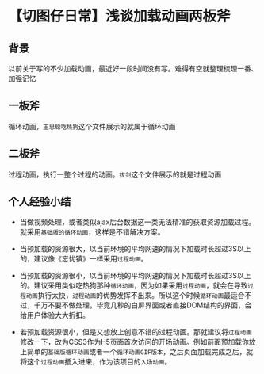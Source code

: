 # 【切图仔日常】浅谈加载动画两板斧

## 背景
以前关于写的不少加载动画，最近好一段时间没有写。难得有空就整理梳理一番、加强记忆

## 一板斧
循环动画，`王思聪吃热狗`这个文件展示的就属于循环动画

## 二板斧
过程动画，执行一整个过程的动画。`拔剑`这个文件展示的就是过程动画

## 个人经验小结

+ 当做视频处理，或者类似ajax后台数据这一类无法精准的获取资源加载过程。就采用`基础版的循环动画`，这样是不错解决方案。

+ 当预加载的资源很大，以当前环境的平均网速的情况下加载时长超过3S以上的，建议像《忘忧镇》一样采用`过程动画`。
  
+ 当预加载的资源很小，以当前环境的平均网速的情况下加载时长超过3S以上的。建议采用类似吃热狗那种`循环动画`，因为如果采用`过程动画`，就会在导致`过程动画`执行太快，`过程动画`的优势发挥不出来。所以这个时候`循环动画`最适合不过，千万不要不做处理，毕竟几秒的白屏界面或者直接DOM结构的界面，会给用户体验大大折扣。
  
+ 若预加载资源很小，但是又想放上创意不错的过程动画。那就建议将`过程动画`修改一下，改为CSS3作为H5页面首次访问的开场动画。例如前面预加载你放上简单的`基础版循环动画`或者一个`循环动画GIF版本`，之后页面加载完成之后，就将这个`过程动画`插入进来，作为该项目的`入场动画`。
